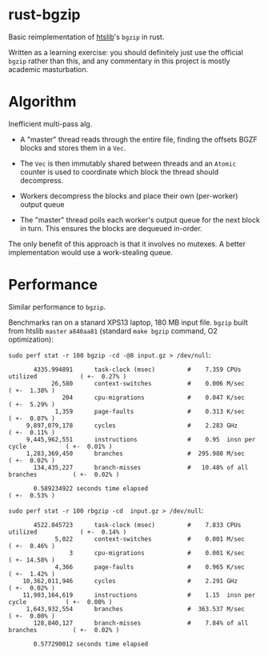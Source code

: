 # rust-bgzip

Basic reimplementation of
[htslib](https://github.com/samtools/htslib.git)'s `bgzip` in rust.

Written as a learning exercise: you should definitely just use the
official `bgzip` rather than this, and any commentary in this project
is mostly academic masturbation.


# Algorithm

Inefficient multi-pass alg. 

- A "master" thread reads through the entire file, finding the offsets
  BGZF blocks and stores them in a `Vec`.
  
- The `Vec` is then immutably shared between threads and an `Atomic`
  counter is used to coordinate which block the thread should
  decompress.
  
- Workers decompress the blocks and place their own (per-worker)
  output queue

- The "master" thread polls each worker's output queue for the next
  block in turn. This ensures the blocks are dequeued in-order.
  
The only benefit of this approach is that it involves no mutexes. A
better implementation would use a work-stealing queue.


# Performance

Similar performance to `bgzip`. 

Benchmarks ran on a stanard XPS13 laptop, 180 MB input file. `bgzip`
built from htslib `master` `a840aa81` (standard `make bgzip` command,
O2 optimization):

`sudo perf stat -r 100 bgzip -cd -@8 input.gz > /dev/null`:

```
       4335.994891      task-clock (msec)         #    7.359 CPUs utilized            ( +-  0.27% )
            26,580      context-switches          #    0.006 M/sec                    ( +-  1.38% )
               204      cpu-migrations            #    0.047 K/sec                    ( +-  5.29% )
             1,359      page-faults               #    0.313 K/sec                    ( +-  0.07% )
     9,897,079,178      cycles                    #    2.283 GHz                      ( +-  0.11% )
     9,445,962,551      instructions              #    0.95  insn per cycle           ( +-  0.01% )
     1,283,369,450      branches                  #  295.980 M/sec                    ( +-  0.02% )
       134,435,227      branch-misses             #   10.48% of all branches          ( +-  0.02% )

       0.589234922 seconds time elapsed                                          ( +-  0.53% )
```

`sudo perf stat -r 100 rbgzip -cd  input.gz > /dev/null`:

```
       4522.045723      task-clock (msec)         #    7.833 CPUs utilized            ( +-  0.14% )
             5,022      context-switches          #    0.001 M/sec                    ( +-  0.46% )
                 3      cpu-migrations            #    0.001 K/sec                    ( +- 14.58% )
             4,366      page-faults               #    0.965 K/sec                    ( +-  1.42% )
    10,362,011,946      cycles                    #    2.291 GHz                      ( +-  0.02% )
    11,903,164,619      instructions              #    1.15  insn per cycle           ( +-  0.00% )
     1,643,932,554      branches                  #  363.537 M/sec                    ( +-  0.00% )
       128,840,127      branch-misses             #    7.84% of all branches          ( +-  0.02% )

       0.577290012 seconds time elapsed
```
